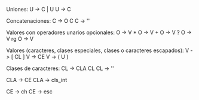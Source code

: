 Uniones:
U -> C | U
U -> C

Concatenaciones:
C -> O C
C -> ''

Valores con operadores unarios opcionales:
O -> V *
O -> V +
O -> V ?
O -> V rg
O -> V

Valores (caracteres, clases especiales, clases o caracteres escapados):
V -> [ CL ]
V -> CE
V -> ( U )

Clases de caracteres:
CL -> CLA CL
CL -> ''

CLA -> CE
CLA -> cls_int

CE -> ch
CE -> esc
